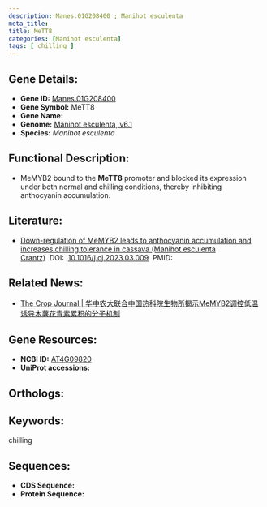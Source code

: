 ```yaml
---
description: Manes.01G208400 ; Manihot esculenta
meta_title:
title: MeTT8
categories: [Manihot esculenta]
tags: [ chilling ]
---
```


## Gene Details:
- **Gene ID:**	[Manes.01G208400]()
- **Gene Symbol:** MeTT8
- **Gene Name:** 
- **Genome:** [Manihot esculenta, v6.1]()
- **Species:** *Manihot esculenta*

## Functional Description:
   -  MeMYB2 bound to the **MeTT8** promoter and blocked its expression under both normal and chilling conditions, thereby inhibiting anthocyanin accumulation.

## Literature:
   - [Down-regulation of MeMYB2 leads to anthocyanin accumulation and increases chilling tolerance in cassava (Manihot esculenta Crantz)]( https://www.sciencedirect.com/science/article/pii/S2214514123000405)&nbsp;&nbsp;DOI:&nbsp;&nbsp;[10.1016/j.cj.2023.03.009](https://www.sciencedirect.com/science/article/pii/S2214514123000405)&nbsp;&nbsp;PMID:&nbsp;&nbsp;[](https://pubmed.ncbi.nlm.nih.gov//)

## Related News:
   - [The Crop Journal | 华中农大联合中国热科院生物所揭示MeMYB2调控低温诱导木薯花青素累积的分子机制](https://mp.weixin.qq.com/s/O_Ym8COF34WlbVZ6RQNQTQ)

## Gene Resources:
- **NCBI ID:** [AT4G09820](https://www.ncbi.nlm.nih.gov/gene/?term=AT4G09820)
- **UniProt accessions:** [](https://www.uniprot.org/uniprotkb//entry)

## Orthologs:


## Keywords:
chilling

## Sequences:
- **CDS Sequence:**
- **Protein Sequence:**

